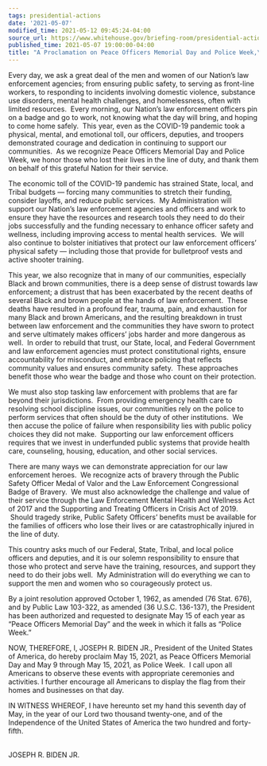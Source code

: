 ```yaml
---
tags: presidential-actions
date: '2021-05-07'
modified_time: 2021-05-12 09:45:24-04:00
source_url: https://www.whitehouse.gov/briefing-room/presidential-actions/2021/05/07/a-proclamation-on-peace-officers-memorial-day-and-police-week-2021/
published_time: 2021-05-07 19:00:00-04:00
title: "A Proclamation on Peace Officers Memorial Day and Police Week,\_2021"
---
```

 
Every day, we ask a great deal of the men and women of our Nation’s law
enforcement agencies; from ensuring public safety, to serving as
front-line workers, to responding to incidents involving domestic
violence, substance use disorders, mental health challenges, and
homelessness, often with limited resources.  Every morning, our Nation’s
law enforcement officers pin on a badge and go to work, not knowing what
the day will bring, and hoping to come home safely.  This year, even as
the COVID-19 pandemic took a physical, mental, and emotional toll, our
officers, deputies, and troopers demonstrated courage and dedication in
continuing to support our communities.  As we recognize Peace Officers
Memorial Day and Police Week, we honor those who lost their lives in the
line of duty, and thank them on behalf of this grateful Nation for their
service.

The economic toll of the COVID-19 pandemic has strained State, local,
and Tribal budgets — forcing many communities to stretch their funding,
consider layoffs, and reduce public services.  My Administration will
support our Nation’s law enforcement agencies and officers and work to
ensure they have the resources and research tools they need to do their
jobs successfully and the funding necessary to enhance officer safety
and wellness, including improving access to mental health services.  We
will also continue to bolster initiatives that protect our law
enforcement officers’ physical safety — including those that provide for
bulletproof vests and active shooter training. 

This year, we also recognize that in many of our communities, especially
Black and brown communities, there is a deep sense of distrust towards
law enforcement; a distrust that has been exacerbated by the recent
deaths of several Black and brown people at the hands of law
enforcement.  These deaths have resulted in a profound fear, trauma,
pain, and exhaustion for many Black and brown Americans, and the
resulting breakdown in trust between law enforcement and the communities
they have sworn to protect and serve ultimately makes officers’ jobs
harder and more dangerous as well.  In order to rebuild that trust, our
State, local, and Federal Government and law enforcement agencies must
protect constitutional rights, ensure accountability for misconduct, and
embrace policing that reflects community values and ensures community
safety.  These approaches benefit those who wear the badge and those who
count on their protection.

We must also stop tasking law enforcement with problems that are far
beyond their jurisdictions.  From providing emergency health care to
resolving school discipline issues, our communities rely on the police
to perform services that often should be the duty of other institutions.
 We then accuse the police of failure when responsibility lies with
public policy choices they did not make.  Supporting our law enforcement
officers requires that we invest in underfunded public systems that
provide health care, counseling, housing, education, and other social
services.

There are many ways we can demonstrate appreciation for our law
enforcement heroes.  We recognize acts of bravery through the Public
Safety Officer Medal of Valor and the Law Enforcement Congressional
Badge of Bravery.  We must also acknowledge the challenge and value of
their service through the Law Enforcement Mental Health and Wellness Act
of 2017 and the Supporting and Treating Officers in Crisis Act of 2019.
 Should tragedy strike, Public Safety Officers’ benefits must be
available for the families of officers who lose their lives or are
catastrophically injured in the line of duty.

This country asks much of our Federal, State, Tribal, and local police
officers and deputies, and it is our solemn responsibility to ensure
that those who protect and serve have the training, resources, and
support they need to do their jobs well.  My Administration will do
everything we can to support the men and women who so courageously
protect us. 

By a joint resolution approved October 1, 1962, as amended (76 Stat.
676), and by Public Law 103-322, as amended (36 U.S.C. 136-137), the
President has been authorized and requested to designate May 15 of each
year as “Peace Officers Memorial Day” and the week in which it falls as
“Police Week.”

NOW, THEREFORE, I, JOSEPH R. BIDEN JR., President of the United States
of America, do hereby proclaim May 15, 2021, as Peace Officers Memorial
Day and May 9 through May 15, 2021, as Police Week.  I call upon all
Americans to observe these events with appropriate ceremonies and
activities. I further encourage all Americans to display the flag from
their homes and businesses on that day.

IN WITNESS WHEREOF, I have hereunto set my hand this seventh day of May,
in the year of our Lord two thousand twenty-one, and of the Independence
of the United States of America the two hundred and forty-fifth.  
                             

JOSEPH R. BIDEN JR.
